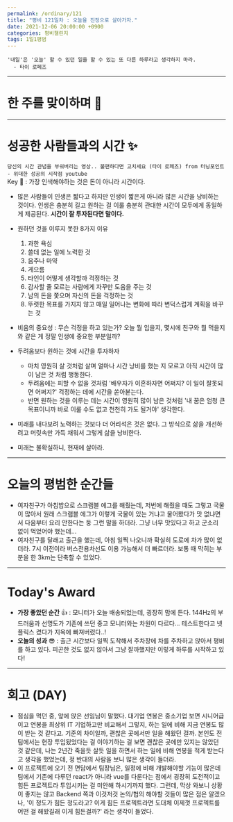 ```yaml
---
permalink: /ordinary/121
title: "평비 121일차 : 오늘을 진정으로 살아가자."
date: 2021-12-06 20:00:00 +0900
categories: 평비챌린지
tags: 1일1평범
---
```

```
'내일'은 '오늘' 할 수 있던 일을 할 수 있는 또 다른 하루라고 생각하지 마라.
  - 타이 로페즈
```

---
# 한 주를 맞이하며 🤗

---
# 성공한 사람들과의 시간 ✨
`당신의 시간 관념을 부숴버리는 영상.. 불편하다면 고치세요 (타이 로페즈) from 터닝포인트 - 위대한 성공의 시작점 youtube`  
Key 🔑 : 가장 인색해야하는 것은 돈이 아니라 시간이다.  
- 많은 사람들이 인생은 짧다고 하지만 인생이 짧은게 아니라 많은 시간을 낭비하는 것이다. 인생은 충분히 길고 원하는 걸 이룰 충분히 관대한 시간이 모두에게 동일하게 제공된다. **시간이 잘 투자된다면 말이다.**
- 원하던 것을 이루지 못한 8가지 이유
  1. 과한 욕심  
  2. 쓸데 없는 일에 노력한 것  
  3. 음주나 마약  
  4. 게으름  
  5. 타인이 어떻게 생각할까 걱정하는 것  
  6. 감사할 줄 모르는 사람에게 자꾸만 도움을 주는 것  
  7. 남의 돈을 쫓으며 자신의 돈을 걱정하는 것  
  8. 뚜렷한 목표를 가지지 않고 매일 일어나는 변화에 따라 변덕스럽게 계획을 바꾸는 것  

- 비움의 중요성 : 무슨 걱정을 하고 있는가? 오늘 뭘 입을지, 몇시에 친구와 뭘 먹을지와 같은 게 정말 인생에 중요한 부분일까?
- 두려움보다 원하는 것에 시간을 투자하자
    - 마치 영원히 살 것처럼 살며 얼마나 시간 낭비를 했는 지 모르고 아직 시간이 많이 남은 것 처럼 행동한다.
    - 두려움에는 피할 수 없을 것처럼 '배우자가 이혼하자면 어쩌지? 이 일이 잘못되면 어쩌지?' 걱정하는 데에 시간을 쏟아붇는다.
    - 반면 원하는 것을 이루는 데는 시간이 영원히 많이 남은 것처럼 '내 꿈은 엄청 큰 목표이니까 바로 이룰 수도 없고 천천히 가도 될거야' 생각한다.
- 미래를 내다보려 노력하는 것보다 더 어리석은 것은 없다. 그 방식으로 삶을 개선하려고 머릿속만 가득 채워서 그렇게 삶을 낭비한다.
- 미래는 불확실하니, 현재에 살아라.

---
# 오늘의 평범한 순간들
- 여자친구가 아침밥으로 스크램블 에그를 해줬는데, 저번에 해줬을 때도 그렇고 국물이 많아서 원래 스크램블 에그가 이렇게 국물이 있는 거냐고 물어봤다가 맛 없냐면서 다음부터 요리 안한다는 둥 그런 말을 하더라. 그냥 너무 맛있다고 하고 군소리 없이 먹었어야 했는데...
- 여자친구를 달래고 출근을 했는데, 아침 일찍 나오니까 확실히 도로에 차가 많이 없더라. 7시 이전이라 버스전용차선도 이용 가능해서 더 빠르더라. 보통 때 막히는 부분을 한 3km는 단축할 수 있었다.

---
# Today's Award
- **가장 좋았던 순간** 👍 : 모니터가 오늘 배송되었는데, 굉장히 맘에 든다. 144Hz의 부드러움과 선명도가 기존에 쓰던 중고 모니터와는 차원이 다르다... 테스트한다고 넷플릭스 켰다가 지옥에 빠져버렸다..!
- **오늘의 성과** 😎 : 출근 시간보다 일찍 도착해서 주차장에 차를 주차하고 앉아서 평비를 하고 있다. 피곤한 것도 없지 않아서 그냥 잘까했지만 이렇게 하루를 시작하고 있다!

---
# 회고 (DAY)
- 점심을 먹던 중, 앞에 앉은 선임님이 말했다. 대기업 연봉은 중소기업 보면 시니어급이고 연봉을 최상위 IT 기업하고만 비교해서 그렇지, 하는 일에 비해 지금 연봉도 많이 받는 것 같다고. 기준의 차이일까, 괜찮은 곳에서만 일을 해왔던 걸까. 본인도 전 팀에서는 현장 투입됬었다는 걸 이야기하는 걸 보면 괜찮은 곳에만 있지는 않았던 것 같은데, 나는 2년간 죽을듯 살듯 일을 하면서 하는 일에 비해 연봉을 적게 받는다고 생각을 했었는데, 정 반대의 사람을 보니 많은 생각이 들더라.
- 이 프로젝트에 오기 전 면담에서 팀장님은, 일정에 비해 개발해야할 기능이 많은데 팀에서 기존에 다루던 react가 아니라 vue를 다룬다는 점에서 굉장히 도전적이고 힘든 프로젝트라 투입시키는 걸 미안해 하시기까지 했다. 그런데, 막상 와보니 상황이 좋지는 않고 Backend 쪽과 이것저것 논의/협의 해야할 것들이 많은 점은 알겠으나, '이 정도가 힘든 정도라고? 이게 힘든 프로젝트라면 도대체 이제껏 프로젝트를 어떤 걸 해왔길래 이게 힘든걸까?' 라는 생각이 들었다.